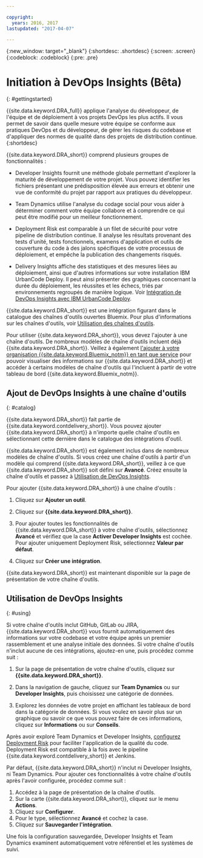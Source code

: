 ```yaml
---

copyright:
  years: 2016, 2017
lastupdated: "2017-04-07"

---
```


{:new_window: target="_blank"}
{:shortdesc: .shortdesc}
{:screen: .screen}
{:codeblock: .codeblock}
{:pre: .pre}

# Initiation à DevOps Insights (Bêta)
{: #gettingstarted}

{{site.data.keyword.DRA_full}} applique l'analyse du développeur, de l'équipe et de déploiement à vos projets DevOps les plus actifs. Il vous permet de savoir dans quelle mesure votre équipe se conforme aux pratiques DevOps et du développeur, de gérer les risques du codebase et d'appliquer des normes de qualité dans des projets de distribution continue.
{:shortdesc}

{{site.data.keyword.DRA_short}} comprend plusieurs groupes de fonctionnalités :  

   * Developer Insights fournit une méthode globale permettant d'explorer la maturité de développement de votre projet. Vous pouvez identifier les fichiers présentant une prédisposition élevée aux erreurs et obtenir une vue de conformité du projet par rapport aux pratiques du développeur. 

   * Team Dynamics utilise l'analyse du codage social pour vous aider à déterminer comment votre équipe collabore et à comprendre ce qui peut être modifié pour un meilleur fonctionnement. 

   * Deployment Risk est comparable à un filet de sécurité pour votre pipeline de distribution continue. Il analyse les résultats provenant des tests d'unité, tests fonctionnels, examens d'application et outils de couverture du code à des jalons spécifiques de votre processus de déploiement, et empêche la publication des changements risqués. 

   * Delivery Insights affiche des statistiques et des mesures liées au déploiement, ainsi que d'autres informations sur votre installation IBM UrbanCode Deploy. Il peut ainsi présenter des graphiques concernant la durée du déploiement, les réussites et les échecs, triés par environnements regroupés de manière logique. Voir
[Intégration de DevOps Insights avec IBM UrbanCode Deploy](/docs/services/DevOpsInsights/uc_insights_overview.html).

{{site.data.keyword.DRA_short}} est une intégration figurant dans le catalogue des chaînes d'outils ouvertes Bluemix. Pour plus d'informations sur les chaînes d'outils, voir [Utilisation des chaînes d'outils](/docs/services/ContinuousDelivery/toolchains_working.html).

Pour utiliser {{site.data.keyword.DRA_short}}, vous devez l'ajouter à une chaîne d'outils. De nombreux modèles de chaîne d'outils incluent déjà {{site.data.keyword.DRA_short}}. Veillez à également [l'ajouter à votre organisation {{site.data.keyword.Bluemix_notm}} en tant que service](/docs/services/reqnsi.html) pour pouvoir visualiser des informations sur {{site.data.keyword.DRA_short}} et accéder à certains modèles de chaîne d'outils qui l'incluent à partir de votre tableau de bord {{site.data.keyword.Bluemix_notm}}.  

## Ajout de DevOps Insights à une chaîne d'outils
{: #catalog}

{{site.data.keyword.DRA_short}} fait partie de {{site.data.keyword.contdelivery_short}}. Vous pouvez ajouter {{site.data.keyword.DRA_short}} à n'importe quelle chaîne d'outils en sélectionnant cette dernière dans le catalogue des intégrations d'outil. 

{{site.data.keyword.DRA_short}} est également inclus dans de nombreux modèles de chaîne d'outils. Si vous créez une chaîne d'outils à partir d'un modèle qui comprend {{site.data.keyword.DRA_short}}, veillez à ce que {{site.data.keyword.DRA_short}} soit défini sur **Avancé**. Créez ensuite la chaîne d'outils et passez à [Utilisation de DevOps Insights](/docs/services/DevOpsInsights/index.html#using).

Pour ajouter {{site.data.keyword.DRA_short}} à une chaîne d'outils : 

1. Cliquez sur **Ajouter un outil**.

2. Cliquez sur **{{site.data.keyword.DRA_short}}**.

3. Pour ajouter toutes les fonctionnalités de {{site.data.keyword.DRA_short}} à votre chaîne d'outils, sélectionnez **Avancé** et vérifiez que la case **Activer Developer Insights** est cochée. Pour ajouter uniquement Deployment Risk, sélectionnez **Valeur par défaut**. 

4. Cliquez sur **Créer une intégration**.

{{site.data.keyword.DRA_short}} est maintenant disponible sur la page de présentation de votre chaîne d'outils. 

## Utilisation de DevOps Insights
{: #using}

Si votre chaîne d'outils inclut GitHub, GitLab ou JIRA, {{site.data.keyword.DRA_short}} vous fournit automatiquement des informations sur votre codebase et votre équipe après un premier rassemblement et une analyse initiale des données. Si votre chaîne d'outils n'inclut aucune de ces intégrations, ajoutez-en une, puis procédez comme suit : 

1. Sur la page de présentation de votre chaîne d'outils, cliquez sur **{{site.data.keyword.DRA_short}}**.

2. Dans la navigation de gauche, cliquez sur **Team Dynamics** ou sur **Developer Insights**, puis choisissez une catégorie de données.

3. Explorez les données de votre projet en affichant les tableaux de bord dans la catégorie de données. Si vous voulez en savoir plus sur un graphique ou savoir ce que vous pouvez faire de ces informations, cliquez sur **Informations** ou sur **Conseils**.

Après avoir exploré Team Dynamics et Developer Insights, [configurez Deployment Risk](/docs/services/DevOpsInsights/insights_risk.html) pour faciliter l'application de la qualité du code. Deployment Risk est compatible à la fois avec le pipeline {{site.data.keyword.contdelivery_short}} et Jenkins.   

Par défaut, {{site.data.keyword.DRA_short}} n'inclut ni Developer Insights, ni Team Dynamics. Pour ajouter ces fonctionnalités à votre chaîne d'outils après l'avoir configurée, procédez comme suit : 

1. Accédez à la page de présentation de la chaîne d'outils. 
2. Sur la carte {{site.data.keyword.DRA_short}}, cliquez sur le menu **Actions**.
3. Cliquez sur **Configurer**.
4. Pour le type, sélectionnez **Avancé** et cochez la case. 
5. Cliquez sur **Sauvegarder l'intégration**.

Une fois la configuration sauvegardée, Developer Insights et Team Dynamics examinent automatiquement votre référentiel et les systèmes de suivi. 
